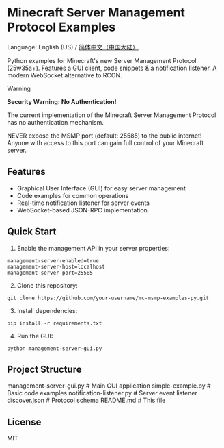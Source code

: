 # Minecraft Server Management Protocol Examples

Language: English (US) / [简体中文（中国大陆）](./README-zh_cn.md)

Python examples for Minecraft's new Server Management Protocol (25w35a+). Features a GUI client, code snippets & a notification listener. A modern WebSocket alternative to RCON.

> [!WARNING]
> **Security Warning: No Authentication!**
> 
> The current implementation of the Minecraft Server Management Protocol has no authentication mechanism. 
> 
> NEVER expose the MSMP port (default: 25585) to the public internet! Anyone with access to this port can gain full control of your Minecraft server.

## Features

- Graphical User Interface (GUI) for easy server management
- Code examples for common operations
- Real-time notification listener for server events
- WebSocket-based JSON-RPC implementation

## Quick Start

1. Enable the management API in your server properties:

```
management-server-enabled=true
management-server-host=localhost
management-server-port=25585
```

2. Clone this repository:

```
git clone https://github.com/your-username/mc-msmp-examples-py.git
```

3. Install dependencies:

```
pip install -r requirements.txt
```

4. Run the GUI:

```
python management-server-gui.py
```

## Project Structure

management-server-gui.py    # Main GUI application
simple-example.py           # Basic code examples
notification-listener.py    # Server event listener
discover.json               # Protocol schema
README.md                   # This file

## License

MIT